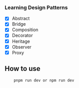 ### Learning Design Patterns

- [X] Abstract
- [X] Bridge
- [X] Composition
- [X] Decorator
- [X] Heritage
- [X] Observer
- [X] Proxy

## How to use
```bash
    pnpm run dev or npm run dev

```